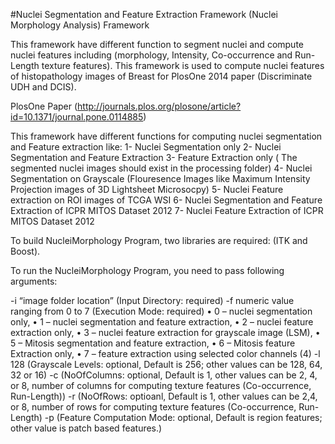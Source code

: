 #Nuclei Segmentation and Feature Extraction Framework (Nuclei Morphology Analysis) Framework

This framework have different function to segment nuclei and compute nuclei features including (morphology, Intensity, Co-occurrence and Run-Length texture features). This framework is used to compute nuclei features of histopathology images of Breast for PlosOne 2014 paper (Discriminate UDH and DCIS). 

PlosOne Paper (http://journals.plos.org/plosone/article?id=10.1371/journal.pone.0114885)

This framework have different functions for computing nuclei segmentation and Feature extraction like:
1- Nuclei Segmentation only
2- Nuclei Segmentation and Feature Extraction 
3- Feature Extraction only ( The segmented nuclei images should exist in the processing folder)
4- Nuclei Segmentation on Grayscale (Flouresence Images like Maximum Intensity Projection images of 3D Lightsheet Microsocpy)
5- Nuclei Feature extraction on ROI images of TCGA WSI
6- Nuclei Segmentation and Feature Extraction of ICPR MITOS Dataset 2012
7- Nuclei Feature Extraction of ICPR MITOS Dataset 2012

To build NucleiMorphology Program, two libraries are required: (ITK and Boost).

To run the NucleiMorphology Program, you need to pass following arguments:

-i “image folder location” (Input Directory: required)
-f numeric value ranging from 0 to 7 (Execution Mode: required)
•	0 – nuclei segmentation only, 
•	1 – nuclei segmentation and feature extraction, 
•	2 – nuclei feature extraction only, 
•	3 – nuclei feature extraction for grayscale image (LSM), 
•	5 – Mitosis segmentation and feature extraction, 
•	6 – Mitosis feature Extraction only, 
•	7 – feature extraction using selected color channels (4)
-l 128 (Grayscale Levels: optional,  Default is 256; other values can be 128, 64, 32 or 16)
-c (NoOfColumns: optional, Default is 1, other values can be 2, 4, or 8, number of columns for computing texture features (Co-occurrence, Run-Length))
-r  (NoOfRows: optioanl, Default is 1, other values can be 2,4, or 8, number of rows for computing texture features (Co-occurrence, Run-Length)
-p  (Feature Computation Mode: optional,  Default is region features; other value is patch based features.)
